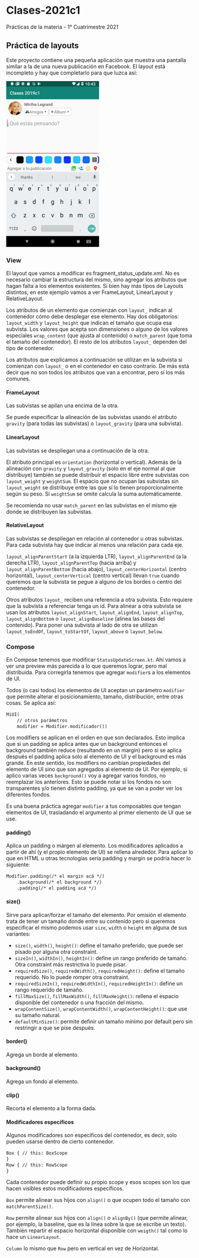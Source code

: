 # Clases-2021c1
Prácticas de la materia - 1° Cuatrimestre 2021

## Práctica de layouts

Este proyecto contiene una pequeña aplicación que muestra una pantalla similar a la de una nueva
publicación en Facebook. El layout está incompleto y hay que completarlo para que luzca así:

<img alt="qué estás pensando" src="sample.jpg" width="250" />

### View

El layout que vamos a modificar es fragment_status_update.xml. No es necesario cambiar la
estructura del mismo, sino agregar los atributos que hagan falta a los elementos existentes. Si
bien hay más tipos de Layouts distintos, en este ejemplo vamos a ver FrameLayout, LinearLayout
y RelativeLayout.

Los atributos de un elemento que comienzan con `layout_` indican al contenedor cómo debe desplegar
ese elemento. Hay dos obligatorios: `layout_width` y `layout_height` que indican el tamaño que
ocupa esa subvista. Los valores que acepta son dimensiones o alguno de los valores especiales
`wrap_content` (que ajusta al contenido) o `match_parent` (que toma el tamaño del contenedor).
El resto de los atributos `layout_` dependen del tipo de contenedor.

Los atributos que explicamos a continuación se utilizan en la subvista si comienzan con `layout_`
o en el contenedor en caso contrario. De más está decir que no son todos los atributos que van a
encontrar, pero sí los más comunes.

#### FrameLayout

Las subvistas se apilan una encima de la otra.

Se puede especificar la alineación de las subvistas
usando el atributo `gravity` (para todas las subvistas) o `layout_gravity` (para una subvista).

#### LinearLayout

Las subvistas se despliegan una a continuación de la otra.

El atributo principal es `orientation` (horizontal o vertical). Además de la alineación con
`gravity` y `layout_gravity` (solo en el eje normal al que distribuye) también se puede distribuir
el espacio libre entre subvistas con `layout_weight` y `weightSum`. El espacio que no ocupan las
subvistas sin `layout_weight` se distribuye entre las que sí lo tienen proporcionalmente según su
peso. Si `weightSum` se omite calcula la suma automáticamente.

Se recomienda no usar `match_parent` en las subvistas en el mismo eje donde se distribuyen las
subvistas.

#### RelativeLayout

Las subvistas se despliegan en relación al contenedor u otras subvistas. Para cada subvista hay que
indicar al menos una relación para cada eje.

`layout_alignParentStart` (a la izquierda LTR), `layout_alignParentEnd` (a la derecha LTR),
`layout_alignParentTop` (hacia arriba) y `layout_alignParentBottom` (hacia abajo),
`layout_centerHorizontal` (centro horizontal), `layout_centerVertical` (centro vertical) llevan
`true` cuando queremos que la subvista se pegue a alguno de los bordes o centro del contenedor.

Otros atributos `layout_` reciben una referencia a otra subvista. Esto requiere que la subvista a
referenciar tenga un id. Para alinear a otra subvista se usan los atributos `layout_alignStart`,
`layout_alignEnd`, `layout_alignTop`, `layout_alignBottom` o `layout_alignBaseline` (alinea las
bases del contenido). Para poner una subvista al lado de otra se utilizan `layout_toEndOf`,
`layout_toStartOf`, `layout_above` o `layout_below`.

### Compose

En Compose tenemos que modificar `StatusUpdateScreen.kt`. Ahí vamos a ver una preview más parecida
a lo que queremos lograr, pero mal distribuida. Para corregirla tenemos que agregar `modifier`s a
los elementos de UI.

Todos (o casi todos) los elementos de UI aceptan un parámetro `modifier` que permite alterar el
posicionamiento, tamaño, distribución, entre otras cosas. Se aplica así:

```
MiUI(
    // otros parámetros
    modifier = Modifier.modificador())
```

Los modifiers se aplican en el orden en que son declarados. Esto implica que si un padding se aplica
antes que un background entonces el background también reduce (resultando en un margin) pero si se
aplica después el padding aplica solo al elemento de UI y el background es más grande.
En este sentido, los modifiers no cambian propiedades del elemento de UI sino que son agregados al
elemento de UI. Por ejemplo, si aplico varias veces `background()` voy a agregar varios fondos, no
reemplazar los anteriores. Esto se puede notar si los fondos no son transparentes y/o tienen distinto
padding, ya que se van a poder ver los diferentes fondos.

Es una buena práctica agregar `modifier` a tus composables que tengan elementos de UI, trasladando
el argumento al primer elemento de UI que se use.

#### padding()

Aplica un padding o márgen al elemento. Los modificadores aplicados a partir de ahí (y el propio 
elemento de UI) se rellena alrededor.
Para aplicar lo que en HTML u otras tecnologías sería padding y margin se podría hacer lo siguiente:
```
Modifier.padding(/* el margin acá */)
    .background(/* el background */)
    .padding(/* el padding acá */)
```

#### size()

Sirve para aplicar/forzar el tamaño del elemento. Por omisión el elemento trata de tener un tamaño
donde entre su contenido pero si queremos especificar el mismo podemos usar `size`, `width` o `height`
en alguna de sus variantes:
* `size()`, `width()`, `height()`: define el tamaño preferido, que puede ser pisado por alguna otra constraint.
* `sizeIn()`, `widthIn()`, `heightIn()`: define un rango preferido de tamaño. Otra constraint más restrictiva
lo puede pisar.
* `requiredSize()`,  `requiredWidth()`, `requiredHeight()`: define el tamaño requerido. No lo puede romper otra
constraint.
* `requiredSizeIn()`, `requiredWidthIn()`, `requiredHeightIn()`: define un rango requerido de tamaño.
* `fillMaxSize()`, `fillMaxWidth()`, `fillMaxHeight()`: rellena el espacio disponible del contenedor o una
fracción del mismo.
* `wrapContentSize()`, `wrapContentWidth()`, `wrapContentHeight()`: que use su tamaño natural.
* `defaultMinSize()`: permite definir un tamaño mínimo por default pero sin restringir a que se pise después.

#### border()

Agrega un borde al elemento.

#### background()

Agrega un fondo al elemento.

#### clip()

Recorta el elemento a la forma dada.

#### Modificadores específicos

Algunos modificadores son específicos del contenedor, es decir, solo pueden usarse dentro de cierto contenedor.
```
Box { // this: BoxScope
}
Row { // this: RowScope
}
```
Cada contenedor puede definir su propio scope y esos scopes son los que hacen visibles estos modificadores
específicos.

`Box` permite alinear sus hijos con `align()` o que ocupen todo el tamaño con `matchParentSize()`.

`Row` permite alinear sus hijos con `align()` o `alignBy()` (que permite alinear, por ejemplo, la baseline,
que es la línea sobre la que se escribe un texto). También repartir el espacio horizontal disponible con
`weigth()` tal como lo hace un `LinearLayout`.

`Column` lo mismo que `Row` pero en vertical en vez de Horizontal.
